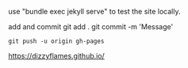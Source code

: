 use "bundle exec jekyll serve" to test the site locally.

add and commit
    git add .
    git commit -m 'Message'

    git push -u origin gh-pages

https://dizzyflames.github.io/